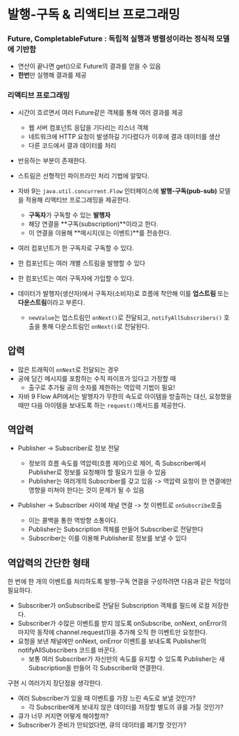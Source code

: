 # 발행-구독 & 리액티브 프로그래밍
### Future, CompletableFuture : 독립적 실행과 병렬성이라는 정식적 모델에 기반함
  - 연산이 끝나면 get()으로 Future의 결과를 얻을 수 있음 
  - **한번**만 실행해 결과를 제공

### 리액티브 프로그래밍 
- 시간이 흐르면서 여러 Future같은 객체를 통해 여러 결과를 제공 
  - 웹 서버 컴포넌트 응답을 기다리는 리스너 객체 
  - 네트워크에 HTTP 요청이 발생하길 기다렸다가 이후에 결과 데이터를 생산 
  - 다른 코드에서 결과 데이터를 처리 


- 반응하는 부분이 존재한다.


- 스트림은 선형적인 파이프라인 처리 기법에 알맞다.

- 자바 9는 `java.util.concurrent.Flow` 인터페이스에 **발행-구독(pub-sub)** 모델을 적용해 리액티브 프로그래밍을 제공한다.
  - **구독자**가 구독할 수 있는 **발행자**
  - 해당 연결을 **구독(subscription)**이라고 한다.
  - 이 연결을 이용해 **메시지(또는 이벤트)**를 전송한다.


- 여러 컴포넌트가 한 구독자로 구독할 수 있다.
- 한 컴포넌트는 여러 개별 스트림을 발행할 수 있다
- 한 컴포넌트는 여러 구독자에 가입할 수 있다.


- 데이터가 발행자(생산자)에서 구독자(소비자)로 흐름에 착안해 이를 **업스트림** 또는 **다운스트림**이라고 부른다. 
  - `newValue`는 업스트림인 `onNext()`로 전달되고, `notifyAllSubscribers()` 호출을 통해 다운스트림인 `onNext()`로 전달된다.


## 압력 
- 많은 트래픽이 `onNext`로 전달되는 경우 
- 공에 담긴 메시지를 포함하는 수직 파이프가 있다고 가정할 때 
  - 출구로 추가될 공의 숫자를 제한하는 역압력 기법이 필요! 
- 자바 9 Flow API에서는 발행자가 무한의 속도로 아이템을 방출하는 대신, 요청했을 때만 다음 아이템을 보내도록 하는 `request()`메서드를 제공한다.


## 역압력 
- Publisher -> Subscriber로 정보 전달 
  - 정보의 흐름 속도를 역압력(흐름 제어)으로 제어, 즉 Subscriber에서 Publisher로 정보를 요청해야 할 필요가 있을 수 있음 
  - Publisher는 여러개의 Subscriber를 갖고 있음 -> 역압력 요청이 한 연결에만 영향을 미쳐야 한다는 것이 문제가 될 수 있음 
  
- Publisher -> Subscriber 사이에 채널 연결 -> 첫 이벤트로 `onSubscribe`호출
  - 이는 콜백을 통한 역방향 소통이다.
  - Publisher는 Subscription 객체를 만들어 Subscriber로 전달한다
  - Subscriber는 이를 이용해 Publisher로 정보를 보낼 수 있다 


## 역압력의 간단한 형태
한 번에 한 개의 이벤트를 처리하도록 발행-구독 연결을 구성하려면 다음과 같은 작업이 필요하다.
- Subscriber가 onSubscribe로 전달된 Subscription 객체를 필드에 로컬 저장한다.
- Subscriber가 수많은 이벤트를 받지 않도록 onSubscribe, onNext, onError의 마지막 동작에 channel.request(1)을 추가해 오직 한 이벤트만 요청한다.
- 요청을 보낸 채널에만 onNext, onError 이벤트를 보내도록 Publisher의 notifyAllSubscribers 코드를 바꾼다.
  - 보통 여러 Subscriber가 자신만의 속도를 유지할 수 있도록 Publisher는 새 Subscription을 만들어 각 Subscriber와 연결한다.


구현 시 여러가지 장단점을 생각한다.
- 여러 Subscriber가 있을 때 이벤트를 가장 느린 속도로 보낼 것인가?
  - 각 Subscriber에게 보내지 않은 데이터를 저장할 별도의 큐를 가질 것인가?
- 큐가 너무 커지면 어떻게 해야할까?
- Subscriber가 준비가 안되었다면, 큐의 데이터를 폐기할 것인가?












